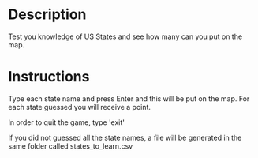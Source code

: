 # Description
Test you knowledge of US States and see how many can you put on the map.

# Instructions
Type each state name and press Enter and this will be put on the map. 
For each state guessed you will receive a point.

In order to quit the game, type 'exit'

If you did not guessed all the state names, a file will be generated in the same folder called states_to_learn.csv